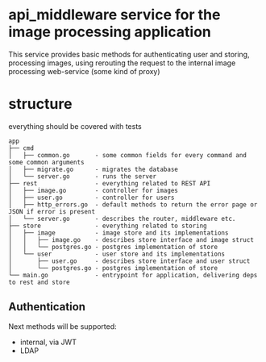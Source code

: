 
# api_middleware service for the image processing application

This service provides basic methods for authenticating user and storing, processing images, using rerouting the request to the internal image processing web-service (some kind of proxy)

# structure

everything should be covered with tests

    app
    ├── cmd
    │   ├── common.go       - some common fields for every command and some common arguments
    │   ├── migrate.go      - migrates the database 
    │   └── server.go       - runs the server
    ├── rest                - everything related to REST API 
    │   ├── image.go        - controller for images
    │   ├── user.go         - controller for users
    │   ├── http_errors.go  - default methods to return the error page or JSON if error is present
    │   └── server.go       - describes the router, middleware etc. 
    ├── store               - everything related to storing
    │   ├── image           - image store and its implementations
    │   │   ├── image.go    - describes store interface and image struct
    │   │   └── postgres.go - postgres implementation of store
    │   └── user            - user store and its implementations
    │       ├── user.go     - describes store interface and user struct
    │       └── postgres.go - postgres implementation of store
    └── main.go             - entrypoint for application, delivering deps to rest and store

## Authentication

Next methods will be supported:
* internal, via JWT
* LDAP
